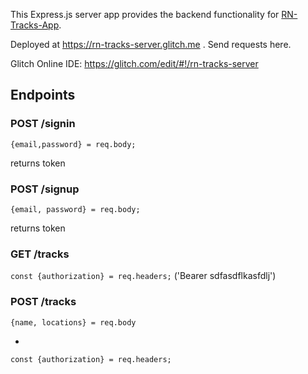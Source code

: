 This Express.js server app provides the backend functionality for [RN-Tracks-App](https://github.com/MiguelNiblock/RN-Tracks-App). 

Deployed at https://rn-tracks-server.glitch.me . Send requests here.

Glitch Online IDE: https://glitch.com/edit/#!/rn-tracks-server

## Endpoints

### POST /signin

`{email,password} = req.body;`

returns token

### POST /signup

`{email, password} = req.body;`

returns token

### GET /tracks

`const {authorization} = req.headers;` ('Bearer sdfasdflkasfdlj')

### POST /tracks

`{name, locations} = req.body` 

+

`const {authorization} = req.headers;`

